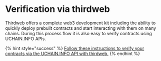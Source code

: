 # Verification via thirdweb

[Thirdweb](https://thirdweb.com/) offers a complete web3 development kit including the ability to quickly deploy prebuilt contracts and start interacting with them on many chains. During this process flow it is also easy to verify contracts using UCHAIN.INFO APIs.

{% hint style="success" %}
[Follow these instructions to verify your contracts via the UCHAIN.INFO API with thirdweb.](https://support.thirdweb.com/other-faqs/tFbbEYCSbJ1GTeXoPs4QFw/uchaininfo-api-contract-verification/qpa9r79QkgH31HFsvGissC)
{% endhint %}
